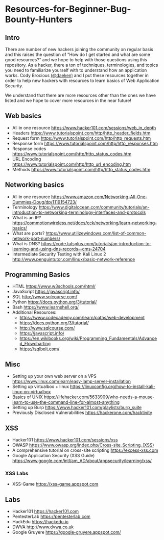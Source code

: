 # Resources-for-Beginner-Bug-Bounty-Hunters

## Intro

There are number of new hackers joining the community on regular basis and this raises the question of "How do I get started and what are some good resources?" and we hope to help with those questions using this repository. 
As a hacker, there a ton of techniques, terminologies, and topics you need to familiarize yourself with to understand how an application works. Cody Brocious [(@daeken)](http://twitter.com/daeken) and I put these resources together in order to help new hackers with resources to learn basics of Web Application Security. 

We understand that there are more resources other than the ones we have listed and we hope to cover more resources in the near future!

## Web basics

- All in one resource
https://www.hacker101.com/sessions/web_in_depth 
- Headers
https://www.tutorialspoint.com/http/http_header_fields.htm 
- Request form
https://www.tutorialspoint.com/http/http_requests.htm 
- Response form 
https://www.tutorialspoint.com/http/http_responses.htm 
- Response codes 
https://www.tutorialspoint.com/http/http_status_codes.htm 
- URL Encoding
https://www.tutorialspoint.com/http/http_url_encoding.htm 
- Methods
https://www.tutorialspoint.com/http/http_status_codes.htm 


## Networking basics

- All in one resource
https://www.amazon.com/Networking-All-One-Dummies-Doug/dp/1119154723/
- Terminology
https://www.digitalocean.com/community/tutorials/an-introduction-to-networking-terminology-interfaces-and-protocols 
- What is an IP?
https://commotionwireless.net/docs/cck/networking/learn-networking-basics/ 
- What are ports?
https://www.utilizewindows.com/list-of-common-network-port-numbers/
- What is DNS?
https://code.tutsplus.com/tutorials/an-introduction-to-learning-and-using-dns-records--cms-24704
- Intermediate Security Testing with Kali Linux 2
http://www.penguintutor.com/linux/basic-network-reference


## Programming Basics
- HTML
https://www.w3schools.com/html/
- JavaScript
https://javascript.info/
- SQL
http://www.sqlcourse.com/
- Python
https://docs.python.org/3/tutorial/
- Bash
https://www.learnshell.org/ 
- Additional Resources:
   - https://www.codecademy.com/learn/paths/web-development
   - https://docs.python.org/3/tutorial/
   - http://www.sqlcourse.com/
   - https://javascript.info/
   - https://en.wikibooks.org/wiki/Programming_Fundamentals/Advanced_Flowcharting
   - https://sqlbolt.com/

## Misc
- Setting up your own web server on a VPS
https://www.linux.com/learn/easy-lamp-server-installation
- Setting up virtualbox + linux
https://linuxconfig.org/how-to-install-kali-linux-on-virtualbox
- Basics of UNIX
https://lifehacker.com/5633909/who-needs-a-mouse-learn-to-use-the-command-line-for-almost-anything
- Setting up Burp
https://www.hacker101.com/playlists/burp_suite
- Previously Disclosed Vulnerabilities 
https://hackerone.com/hacktivity

## XSS

- Hacker101
https://www.hacker101.com/sessions/xss
- OWASP 
https://www.owasp.org/index.php/Cross-site_Scripting_(XSS)
- A comprehensive tutorial on cross-site scripting
https://excess-xss.com
- Google Application Security (XSS Guide)
https://www.google.com/intl/am_AD/about/appsecurity/learning/xss/

### XSS Labs
- XSS-Game
https://xss-game.appspot.com 

## Labs
- Hacker101
https://hacker101.com
- PentesterLab
https://pentesterlab.com
- HackEdu
https://hackedu.io
- DWVA
http://www.dvwa.co.uk
- Google Gruyere
https://google-gruyere.appspot.com/
